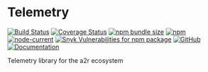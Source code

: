 # Telemetry

[![Build Status](https://travis-ci.org/acttoreact/telemetry.svg?branch=master)](https://travis-ci.org/acttoreact/telemetry) [![Coverage Status](https://coveralls.io/repos/github/acttoreact/telemetry/badge.svg?branch=master)](https://coveralls.io/github/acttoreact/telemetry) [![npm bundle size](https://img.shields.io/bundlephobia/minzip/a2r-telemetry)](https://www.npmjs.com/package/a2r-telemetry) [![npm](https://img.shields.io/npm/v/a2r-telemetry)](https://www.npmjs.com/package/a2r-telemetry) [![node-current](https://img.shields.io/node/v/a2r-telemetry)](https://www.npmjs.com/package/a2r-telemetry) [![Snyk Vulnerabilities for npm package](https://img.shields.io/snyk/vulnerabilities/npm/a2r-telemetry)]((https://www.npmjs.com/package/a2r-telemetry)) [![GitHub](https://img.shields.io/github/license/acttoreact/telemetry)](https://github.com/acttoreact/telemetry/blob/develop/license.md) [![Documentation](https://img.shields.io/badge/documentation-ready-green)](https://htmlpreview.github.io/?https://github.com/acttoreact/telemetry/blob/develop/docs/jsdocs/index.html#readDir)

Telemetry library for the a2r ecosystem
